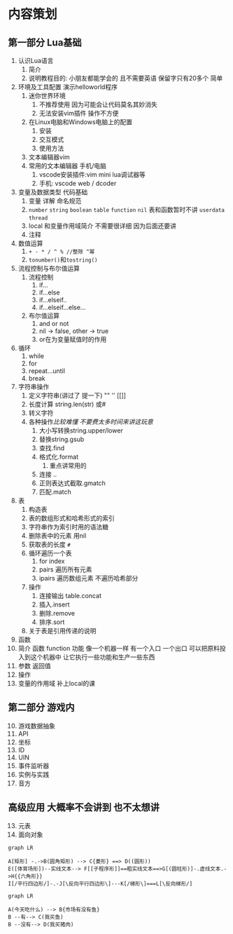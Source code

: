 # 内容策划

## 第一部分 Lua基础

1. 认识Lua语言
   1. 简介
   2. 说明教程目的: 小朋友都能学会的 且不需要英语 保留字只有20多个 简单
2. 环境及工具配置 演示helloworld程序
   1. 迷你世界环境
      1. 不推荐使用 因为可能会让代码莫名其妙消失
      2. 无法安装vim插件 操作不方便
   2. 在Linux电脑和Windows电脑上的配置
      1. 安装
      2. 交互模式
      3. 使用方法
   3. 文本编辑器vim
   4. 常用的文本编辑器 手机/电脑
      1. vscode安装插件:vim mini lua调试器等
      2. 手机: vscode web / dcoder
3. 变量及数据类型 代码基础
   1. 变量 详解 命名规范
   2. `number` `string` `boolean` `table` `function` `nil` 表和函数暂时不讲 `userdata` `thread`
   3. local 和变量作用域简介 不需要很详细 因为后面还要讲
   4. 注释
4. 数值运算
   1. `+ - * / ^ % //整除 ^幂`
   2. `tonumber()`和`tostring()`
5. 流程控制与布尔值运算
   1. 流程控制
      1. if...
      2. if...else
      3. if...elseif..
      4. if...elseif...else...
   2. 布尔值运算
      1. and or not
      2. nil -> false, other -> true
      3. or在为变量赋值时的作用
6. 循环
   1. while
   2. for
   3. repeat...until
   4. break
7. 字符串操作
   1. 定义字符串(讲过了 提一下) "" '' [[]]
   2. 长度计算 string.len(str) 或#
   3. 转义字符
   4. 各种操作*比较难懂 不要费太多时间来讲这玩意*
      1. 大小写转换string.upper/lower
      2. 替换string.gsub
      3. 查找.find
      4. 格式化.format
         1. 重点讲常用的
      5. 连接 ..
      6. 正则表达式截取.gmatch
      7. 匹配.match
8. 表
   1. 构造表
   2. 表的数组形式和哈希形式的索引
   3. 字符串作为索引时用的语法糖
   4. 删除表中的元素 用nil
   5. 获取表的长度 `#`
   6. 循环遍历一个表
      1. for index
      2. pairs 遍历所有元素
      3. ipairs 遍历数组元素 不遍历哈希部分
   7. 操作
      1. 连接输出 table.concat
      2. 插入.insert
      3. 删除.remove
      4. 排序.sort
   8. 关于表是引用传递的说明
9.  函数
   1. 简介 函数 function 功能  像一个机器一样 有一个入口 一个出口 可以把原料投入到这个机器中 让它执行一些功能和生产一些东西
   2. 参数 返回值
   3. 操作
   4. 变量的作用域 补上local的课

## 第二部分 游戏内

10. 游戏数据抽象
   1.  API
   2.  坐标
   3.  ID
   4.  UIN
11. 事件监听器
12. 实例与实践
   1.  音方

## 高级应用 大概率不会讲到 也不太想讲

13. 元表
14. 面向对象


```mermaid
graph LR

A[矩形] -.->B(圆角矩形) --> C{菱形} ==> D((圆形)) 
E([体育场形])--实线文本--> F[[子程序形]]==粗实线文本==>G[(圆柱形)]-.虚线文本.->H{{六角形}}
I[/平行四边形/]-.-J[\反向平行四边形\]---K[/梯形\]===L[\反向梯形/]
```

```mermaid
graph LR

A(今天吃什么) --> B{市场有没有鱼}
B --有--> C(我买鱼)
B --没有--> D(我买猪肉)
```
